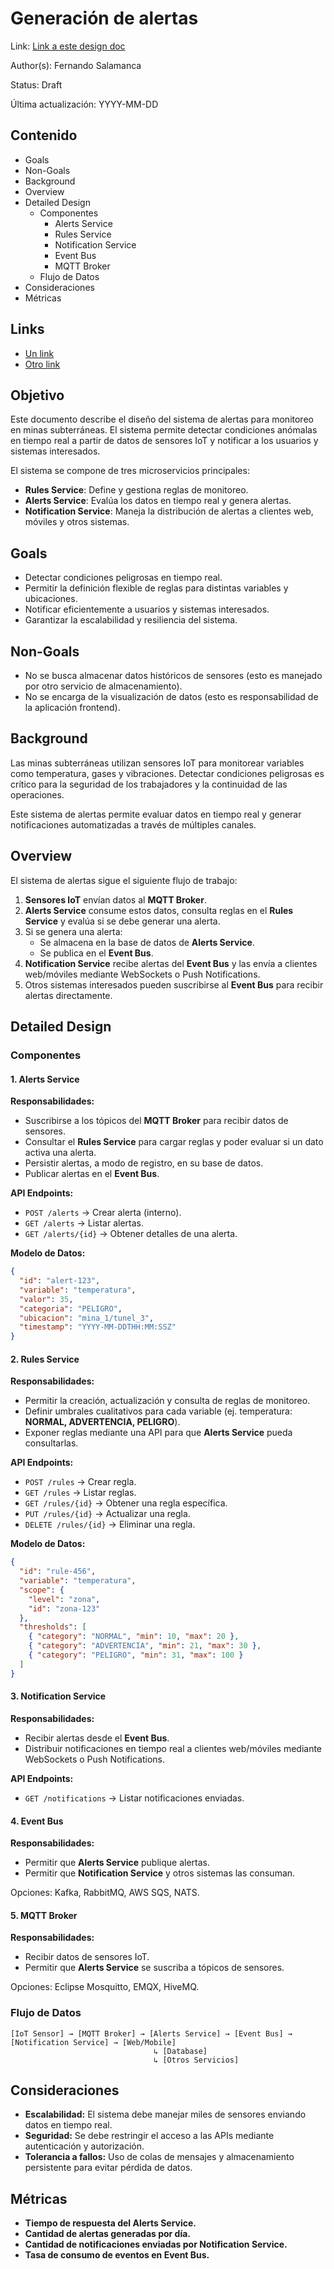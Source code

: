 # Generación de alertas

Link: [Link a este design doc](#)

Author(s): Fernando Salamanca

Status: Draft

Última actualización: YYYY-MM-DD

## Contenido

- Goals
- Non-Goals
- Background
- Overview
- Detailed Design
  - Componentes
    - Alerts Service
    - Rules Service
    - Notification Service
    - Event Bus
    - MQTT Broker
  - Flujo de Datos
- Consideraciones
- Métricas

## Links

- [Un link](#)
- [Otro link](#)

## Objetivo

Este documento describe el diseño del sistema de alertas para monitoreo en minas subterráneas. El sistema permite detectar condiciones anómalas en tiempo real a partir de datos de sensores IoT y notificar a los usuarios y sistemas interesados.

El sistema se compone de tres microservicios principales:
- **Rules Service**: Define y gestiona reglas de monitoreo.
- **Alerts Service**: Evalúa los datos en tiempo real y genera alertas.
- **Notification Service**: Maneja la distribución de alertas a clientes web, móviles y otros sistemas.

## Goals

- Detectar condiciones peligrosas en tiempo real.
- Permitir la definición flexible de reglas para distintas variables y ubicaciones.
- Notificar eficientemente a usuarios y sistemas interesados.
- Garantizar la escalabilidad y resiliencia del sistema.

## Non-Goals

- No se busca almacenar datos históricos de sensores (esto es manejado por otro servicio de almacenamiento).
- No se encarga de la visualización de datos (esto es responsabilidad de la aplicación frontend).

## Background

Las minas subterráneas utilizan sensores IoT para monitorear variables como temperatura, gases y vibraciones. Detectar condiciones peligrosas es crítico para la seguridad de los trabajadores y la continuidad de las operaciones.

Este sistema de alertas permite evaluar datos en tiempo real y generar notificaciones automatizadas a través de múltiples canales.

## Overview

El sistema de alertas sigue el siguiente flujo de trabajo:
1. **Sensores IoT** envían datos al **MQTT Broker**.
2. **Alerts Service** consume estos datos, consulta reglas en el **Rules Service** y evalúa si se debe generar una alerta.
3. Si se genera una alerta:
   - Se almacena en la base de datos de **Alerts Service**.
   - Se publica en el **Event Bus**.
4. **Notification Service** recibe alertas del **Event Bus** y las envía a clientes web/móviles mediante WebSockets o Push Notifications.
5. Otros sistemas interesados pueden suscribirse al **Event Bus** para recibir alertas directamente.

## Detailed Design

### Componentes

#### 1. Alerts Service

**Responsabilidades:**
- Suscribirse a los tópicos del **MQTT Broker** para recibir datos de sensores.
- Consultar el **Rules Service** para cargar reglas y poder evaluar si un dato activa una alerta.
- Persistir alertas, a modo de registro, en su base de datos.
- Publicar alertas en el **Event Bus**.

**API Endpoints:**
- `POST /alerts` → Crear alerta (interno).
- `GET /alerts` → Listar alertas.
- `GET /alerts/{id}` → Obtener detalles de una alerta.

**Modelo de Datos:**
```json
{
  "id": "alert-123",
  "variable": "temperatura",
  "valor": 35,
  "categoria": "PELIGRO",
  "ubicacion": "mina_1/tunel_3",
  "timestamp": "YYYY-MM-DDTHH:MM:SSZ"
}
```

#### 2. Rules Service

**Responsabilidades:**
- Permitir la creación, actualización y consulta de reglas de monitoreo.
- Definir umbrales cualitativos para cada variable (ej. temperatura: **NORMAL, ADVERTENCIA, PELIGRO**).
- Exponer reglas mediante una API para que **Alerts Service** pueda consultarlas.

**API Endpoints:**
- `POST /rules` → Crear regla.
- `GET /rules` → Listar reglas.
- `GET /rules/{id}` → Obtener una regla específica.
- `PUT /rules/{id}` → Actualizar una regla.
- `DELETE /rules/{id}` → Eliminar una regla.

**Modelo de Datos:**
```json
{
  "id": "rule-456",
  "variable": "temperatura",
  "scope": {
    "level": "zona",
    "id": "zona-123"
  },
  "thresholds": [
    { "category": "NORMAL", "min": 10, "max": 20 },
    { "category": "ADVERTENCIA", "min": 21, "max": 30 },
    { "category": "PELIGRO", "min": 31, "max": 100 }
  ]
}
```

#### 3. Notification Service

**Responsabilidades:**
- Recibir alertas desde el **Event Bus**.
- Distribuir notificaciones en tiempo real a clientes web/móviles mediante WebSockets o Push Notifications.

**API Endpoints:**
- `GET /notifications` → Listar notificaciones enviadas.

#### 4. Event Bus

**Responsabilidades:**
- Permitir que **Alerts Service** publique alertas.
- Permitir que **Notification Service** y otros sistemas las consuman.

Opciones: Kafka, RabbitMQ, AWS SQS, NATS.

#### 5. MQTT Broker

**Responsabilidades:**
- Recibir datos de sensores IoT.
- Permitir que **Alerts Service** se suscriba a tópicos de sensores.

Opciones: Eclipse Mosquitto, EMQX, HiveMQ.

### Flujo de Datos

```plaintext
[IoT Sensor] → [MQTT Broker] → [Alerts Service] → [Event Bus] → [Notification Service] → [Web/Mobile]
                                ↳ [Database]
                                ↳ [Otros Servicios]
```

## Consideraciones

- **Escalabilidad:** El sistema debe manejar miles de sensores enviando datos en tiempo real.
- **Seguridad:** Se debe restringir el acceso a las APIs mediante autenticación y autorización.
- **Tolerancia a fallos:** Uso de colas de mensajes y almacenamiento persistente para evitar pérdida de datos.

## Métricas

- **Tiempo de respuesta del Alerts Service.**
- **Cantidad de alertas generadas por día.**
- **Cantidad de notificaciones enviadas por Notification Service.**
- **Tasa de consumo de eventos en Event Bus.**


